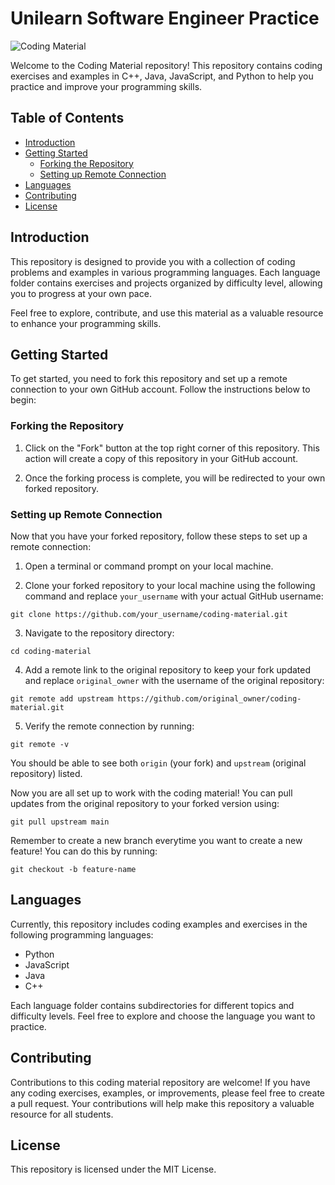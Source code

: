 # Unilearn Software Engineer Practice

![Coding Material](uc_github_bannger.png)

Welcome to the Coding Material repository! This repository contains coding exercises and examples in C++, Java, JavaScript, and Python to help you practice and improve your programming skills.

## Table of Contents
- [Introduction](#introduction)
- [Getting Started](#getting-started)
  - [Forking the Repository](#forking-the-repository)
  - [Setting up Remote Connection](#setting-up-remote-connection)
- [Languages](#languages)
- [Contributing](#contributing)
- [License](#license)

## Introduction

This repository is designed to provide you with a collection of coding problems and examples in various programming languages. Each language folder contains exercises and projects organized by difficulty level, allowing you to progress at your own pace.

Feel free to explore, contribute, and use this material as a valuable resource to enhance your programming skills.

## Getting Started

To get started, you need to fork this repository and set up a remote connection to your own GitHub account. Follow the instructions below to begin:

### Forking the Repository

1. Click on the "Fork" button at the top right corner of this repository. This action will create a copy of this repository in your GitHub account.

2. Once the forking process is complete, you will be redirected to your own forked repository.

### Setting up Remote Connection

Now that you have your forked repository, follow these steps to set up a remote connection:

1. Open a terminal or command prompt on your local machine.

2. Clone your forked repository to your local machine using the following command and replace `your_username` with your actual GitHub username:

```
git clone https://github.com/your_username/coding-material.git
```
3. Navigate to the repository directory:
```
cd coding-material
```
4. Add a remote link to the original repository to keep your fork updated and replace `original_owner` with the username of the original repository:
```
git remote add upstream https://github.com/original_owner/coding-material.git
```
5. Verify the remote connection by running:
```
git remote -v
```
You should be able to see both `origin` (your fork) and `upstream` (original repository) listed.

Now you are all set up to work with the coding material! You can pull updates from the original repository to your forked version using:
```
git pull upstream main
```

Remember to create a new branch everytime you want to create a new feature! You can do this by running:
```
git checkout -b feature-name
```

## Languages
Currently, this repository includes coding examples and exercises in the following programming languages:
- Python
- JavaScript
- Java
- C++

Each language folder contains subdirectories for different topics and difficulty levels. Feel free to explore and choose the language you want to practice.

## Contributing
Contributions to this coding material repository are welcome! If you have any coding exercises, examples, or improvements, please feel free to create a pull request. Your contributions will help make this repository a valuable resource for all students.

## License
This repository is licensed under the MIT License.
